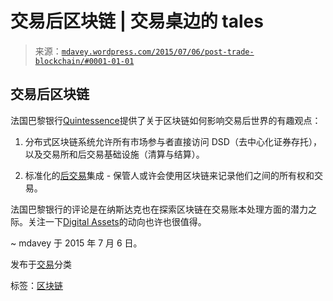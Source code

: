 <!--yml

分类：未分类

日期：2024-05-18 05:40:33

-->

# 交易后区块链 | 交易桌边的 tales

> 来源：[`mdavey.wordpress.com/2015/07/06/post-trade-blockchain/#0001-01-01`](https://mdavey.wordpress.com/2015/07/06/post-trade-blockchain/#0001-01-01)

## 交易后区块链

法国巴黎银行[Quintessence](http://securities.bnpparibas.com/quintessence/hot-topics/beyond/bitcoin-and-blockchain-what-you.html#.VZoKzBNVikp)提供了关于区块链如何影响交易后世界的有趣观点：

1.  分布式区块链系统允许所有市场参与者直接访问 DSD（去中心化证券存托），以及交易所和后交易基础设施（清算与结算）。

1.  标准化的[后交易](http://www.coinsetter.com/blog/2015/02/25/coinsetter-unveils-project-high-line/)集成 - 保管人或许会使用区块链来记录他们之间的所有权和交易。

法国巴黎银行的评论是在纳斯达克也在探索区块链在交易账本处理方面的潜力之际。关注一下[Digital Assets](http://www.digitalasset.com/)的动向也许也很值得。

~ mdavey 于 2015 年 7 月 6 日。

发布于[交易](https://mdavey.wordpress.com/category/trading/)分类

标签：[区块链](https://mdavey.wordpress.com/tag/blockchain/)
